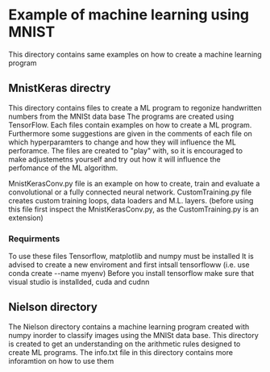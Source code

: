 # Example of machine learning using MNIST

This directory contains same examples on how to create a machine learning program

## MnistKeras directry
This directory contains files to create a ML program to regonize handwritten numbers from the MNISt data base
The programs are created using TensorFlow. Each files contain examples on how to create a ML program. Furthermore some suggestions are given in the comments of each file on which hyperparamters to change and how they will influence the ML perforamce. The files are created to "play" with, so it is encouraged to make adjustemetns yourself and try out how it will influence the perfomance of the ML algorithm. 

MnistKerasConv.py file is an example on how to create, train and evaluate a convolutional or a fully connected neural network.
CustomTraining.py file creates custom training loops, data loaders and M.L. layers. (before using this file first inspect the MnistKerasConv.py, as the CustomTraining.py is an extension)


### Requirments
To use these files Tensorflow, matplotlib and numpy must be installed
It is advised to create a new enviroment and first intsall tensorfloww (i.e. use conda create --name myenv)
Before you install tensorflow make sure that visual studio is installded, cuda and cudnn


## Nielson directory
The Nielson directory contains a machine learning program created with numpy inorder to classify images using the MNISt data base. This directory is created to get an understanding on the arithmetic rules designed to create ML programs. The info.txt file in this directory contains more inforamtion on how to use them
